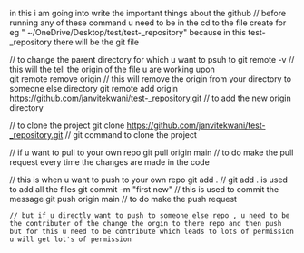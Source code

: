 in this i am going into write the important things about the github
  // before running any of these command u need to be in the cd to the file create for eg " ~/OneDrive/Desktop/test/test-_repository" because in this test-_repository there will be the git file 

  // to change the parent directory for which u want to psuh to
    git remote -v // this will the tell the origin of the file u are working upon  
    git remote remove origin      // this will remove the origin from your directory to someone else directory
    git remote add origin https://github.com/janvitekwani/test-_repository.git    // to add the new origin directory 

  // to clone the project 
    git clone https://github.com/janvitekwani/test-_repository.git    // git command to clone the project 

   // if u want to pull to your own repo 
    git pull origin main   // to do make the pull request every time the changes are made in the code 

   // this is when u want to push to your own repo 
    git add .    // git add . is used to add all the files 
    git commit -m "first new"   // this is used to commit the message
    git push origin main      // to do make the push request 


    // but if u directly want to push to someone else repo , u need to be the contributer of the change the orgin to there repo and then push but for this u need to be contribute which leads to lots of permission u will get lot's of permission
    
    
    
    
